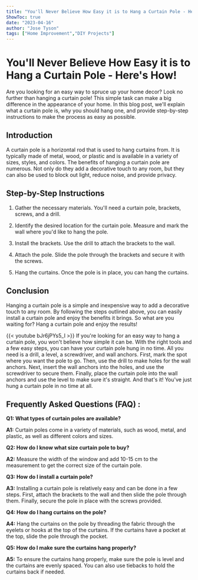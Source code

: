 ```yaml
---
title: "You'll Never Believe How Easy it is to Hang a Curtain Pole - Here's How!"
ShowToc: true 
date: "2023-04-16"
author: "Jose Tyson" 
tags: ["Home Improvement","DIY Projects"]
---
```

# You'll Never Believe How Easy it is to Hang a Curtain Pole - Here's How!

Are you looking for an easy way to spruce up your home decor? Look no further than hanging a curtain pole! This simple task can make a big difference in the appearance of your home. In this blog post, we'll explain what a curtain pole is, why you should hang one, and provide step-by-step instructions to make the process as easy as possible.

## Introduction

A curtain pole is a horizontal rod that is used to hang curtains from. It is typically made of metal, wood, or plastic and is available in a variety of sizes, styles, and colors. The benefits of hanging a curtain pole are numerous. Not only do they add a decorative touch to any room, but they can also be used to block out light, reduce noise, and provide privacy.

## Step-by-Step Instructions

1. Gather the necessary materials. You'll need a curtain pole, brackets, screws, and a drill.

2. Identify the desired location for the curtain pole. Measure and mark the wall where you'd like to hang the pole.

3. Install the brackets. Use the drill to attach the brackets to the wall.

4. Attach the pole. Slide the pole through the brackets and secure it with the screws.

5. Hang the curtains. Once the pole is in place, you can hang the curtains.

## Conclusion

Hanging a curtain pole is a simple and inexpensive way to add a decorative touch to any room. By following the steps outlined above, you can easily install a curtain pole and enjoy the benefits it brings. So what are you waiting for? Hang a curtain pole and enjoy the results!

{{< youtube bJr6jPYs5_I >}} 
If you're looking for an easy way to hang a curtain pole, you won't believe how simple it can be. With the right tools and a few easy steps, you can have your curtain pole hung in no time. All you need is a drill, a level, a screwdriver, and wall anchors. First, mark the spot where you want the pole to go. Then, use the drill to make holes for the wall anchors. Next, insert the wall anchors into the holes, and use the screwdriver to secure them. Finally, place the curtain pole into the wall anchors and use the level to make sure it's straight. And that's it! You've just hung a curtain pole in no time at all.

## Frequently Asked Questions (FAQ) :
**Q1: What types of curtain poles are available?**

**A1:** Curtain poles come in a variety of materials, such as wood, metal, and plastic, as well as different colors and sizes. 

**Q2: How do I know what size curtain pole to buy?**

**A2:** Measure the width of the window and add 10-15 cm to the measurement to get the correct size of the curtain pole. 

**Q3: How do I install a curtain pole?**

**A3:** Installing a curtain pole is relatively easy and can be done in a few steps. First, attach the brackets to the wall and then slide the pole through them. Finally, secure the pole in place with the screws provided. 

**Q4: How do I hang curtains on the pole?**

**A4:** Hang the curtains on the pole by threading the fabric through the eyelets or hooks at the top of the curtains. If the curtains have a pocket at the top, slide the pole through the pocket. 

**Q5: How do I make sure the curtains hang properly?**

**A5:** To ensure the curtains hang properly, make sure the pole is level and the curtains are evenly spaced. You can also use tiebacks to hold the curtains back if needed.





